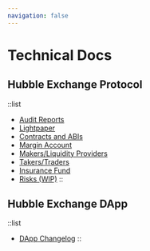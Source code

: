 ```yaml
---
navigation: false
---
```


# Technical Docs

## Hubble Exchange Protocol

::list
- [Audit Reports](audit-reports)
- [Lightpaper](lightpaper)
- [Contracts and ABIs](contracts-and-abis)
- [Margin Account](margin-account)
- [Makers/Liquidity Providers](makers)
- [Takers/Traders](traders-or-takers)
- [Insurance Fund](insurance-fund)
- [Risks (WIP)](risks)
::

## Hubble Exchange DApp

::list
- [DApp Changelog](dapp-changelog)
::
